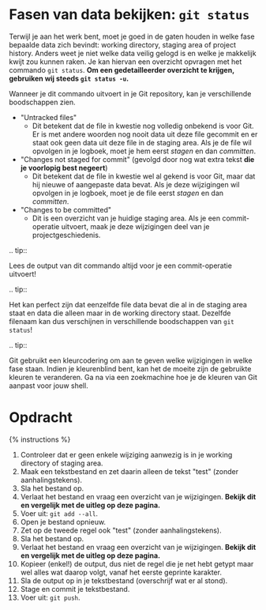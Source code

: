 # Fasen van data bekijken: `git status`
Terwijl je aan het werk bent, moet je goed in de gaten houden in welke fase bepaalde data zich bevindt: working directory, staging area of project history. Anders weet je niet welke data veilig gelogd is en welke je makkelijk kwijt zou kunnen raken. Je kan hiervan een overzicht opvragen met het commando `git status`. **Om een gedetailleerder overzicht te krijgen, gebruiken wij steeds `git status -u`.**

Wanneer je dit commando uitvoert in je Git repository, kan je verschillende boodschappen zien.

* "Untracked files"
  * Dit betekent dat de file in kwestie nog volledig onbekend is voor Git. Er is met andere woorden nog nooit data uit deze file gecommit en er staat ook geen data uit deze file in de staging area. Als je de file wil opvolgen in je logboek, moet je hem eerst *stagen* en dan *committen*.
* "Changes not staged for commit" (gevolgd door nog wat extra tekst **die je voorlopig best negeert**)
  * Dit betekent dat de file in kwestie wel al gekend is voor Git, maar dat hij nieuwe of aangepaste data bevat. Als je deze wijzigingen wil opvolgen in je logboek, moet je de file eerst *stagen* en dan *committen*.
* "Changes to be committed"
  * Dit is een overzicht van je huidige staging area. Als je een commit-operatie uitvoert, maak je deze wijzigingen deel van je projectgeschiedenis.

.. tip::

   Lees de output van dit commando altijd voor je een commit-operatie uitvoert!

.. tip::

   Het kan perfect zijn dat eenzelfde file data bevat die al in de staging area staat en data die alleen maar in de working directory staat. Dezelfde filenaam kan dus verschijnen in verschillende boodschappen van `git status`!

.. tip::

   Git gebruikt een kleurcodering om aan te geven welke wijzigingen in welke fase staan. Indien je kleurenblind bent, kan het de moeite zijn de gebruikte kleuren te veranderen. Ga na via een zoekmachine hoe je de kleuren van Git aanpast voor jouw shell.

# Opdracht
{% instructions %}

1. Controleer dat er geen enkele wijziging aanwezig is in je working directory of staging area.
2. Maak een tekstbestand en zet daarin alleen de tekst "test" (zonder aanhalingstekens).
3. Sla het bestand op.
4. Verlaat het bestand en vraag een overzicht van je wijzigingen. **Bekijk dit en vergelijk met de uitleg op deze pagina.**
5. Voer uit: `git add --all`.
6. Open je bestand opnieuw.
7. Zet op de tweede regel ook "test" (zonder aanhalingstekens).
9. Sla het bestand op.
10. Verlaat het bestand en vraag een overzicht van je wijzigingen. **Bekijk dit en vergelijk met de uitleg op deze pagina.**
11. Kopieer (enkel!) de output, dus niet de regel die je net hebt getypt maar wel alles wat daarop volgt, vanaf het eerste geprinte karakter.
12. Sla de output op in je tekstbestand (overschrijf wat er al stond).
13. Stage en commit je tekstbestand.
14. Voer uit: `git push`.
